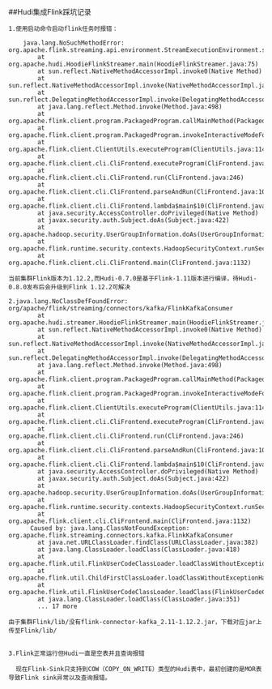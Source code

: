 ##Hudi集成Flink踩坑记录

    1.使用启动命令启动flink任务时报错：
        
        java.lang.NoSuchMethodError: org.apache.flink.streaming.api.environment.StreamExecutionEnvironment.setStateBackend(Lorg/apache/flink/runtime/state/AbstractStateBackend;)Lorg/apache/flink/streaming/api/environment/StreamExecutionEnvironment;
        	at org.apache.hudi.HoodieFlinkStreamer.main(HoodieFlinkStreamer.java:75)
        	at sun.reflect.NativeMethodAccessorImpl.invoke0(Native Method)
        	at sun.reflect.NativeMethodAccessorImpl.invoke(NativeMethodAccessorImpl.java:62)
        	at sun.reflect.DelegatingMethodAccessorImpl.invoke(DelegatingMethodAccessorImpl.java:43)
        	at java.lang.reflect.Method.invoke(Method.java:498)
        	at org.apache.flink.client.program.PackagedProgram.callMainMethod(PackagedProgram.java:349)
        	at org.apache.flink.client.program.PackagedProgram.invokeInteractiveModeForExecution(PackagedProgram.java:219)
        	at org.apache.flink.client.ClientUtils.executeProgram(ClientUtils.java:114)
        	at org.apache.flink.client.cli.CliFrontend.executeProgram(CliFrontend.java:812)
        	at org.apache.flink.client.cli.CliFrontend.run(CliFrontend.java:246)
        	at org.apache.flink.client.cli.CliFrontend.parseAndRun(CliFrontend.java:1054)
        	at org.apache.flink.client.cli.CliFrontend.lambda$main$10(CliFrontend.java:1132)
        	at java.security.AccessController.doPrivileged(Native Method)
        	at javax.security.auth.Subject.doAs(Subject.java:422)
        	at org.apache.hadoop.security.UserGroupInformation.doAs(UserGroupInformation.java:1692)
        	at org.apache.flink.runtime.security.contexts.HadoopSecurityContext.runSecured(HadoopSecurityContext.java:41)
        	at org.apache.flink.client.cli.CliFrontend.main(CliFrontend.java:1132)
        	
    当前集群Flink版本为1.12.2,而Hudi-0.7.0是基于Flink-1.11版本进行编译，待Hudi-0.8.0发布后会升级到Flink 1.12.2可解决
        
    2.java.lang.NoClassDefFoundError: org/apache/flink/streaming/connectors/kafka/FlinkKafkaConsumer
          	at org.apache.hudi.streamer.HoodieFlinkStreamer.main(HoodieFlinkStreamer.java:84)
          	at sun.reflect.NativeMethodAccessorImpl.invoke0(Native Method)
          	at sun.reflect.NativeMethodAccessorImpl.invoke(NativeMethodAccessorImpl.java:62)
          	at sun.reflect.DelegatingMethodAccessorImpl.invoke(DelegatingMethodAccessorImpl.java:43)
          	at java.lang.reflect.Method.invoke(Method.java:498)
          	at org.apache.flink.client.program.PackagedProgram.callMainMethod(PackagedProgram.java:349)
          	at org.apache.flink.client.program.PackagedProgram.invokeInteractiveModeForExecution(PackagedProgram.java:219)
          	at org.apache.flink.client.ClientUtils.executeProgram(ClientUtils.java:114)
          	at org.apache.flink.client.cli.CliFrontend.executeProgram(CliFrontend.java:812)
          	at org.apache.flink.client.cli.CliFrontend.run(CliFrontend.java:246)
          	at org.apache.flink.client.cli.CliFrontend.parseAndRun(CliFrontend.java:1054)
          	at org.apache.flink.client.cli.CliFrontend.lambda$main$10(CliFrontend.java:1132)
          	at java.security.AccessController.doPrivileged(Native Method)
          	at javax.security.auth.Subject.doAs(Subject.java:422)
          	at org.apache.hadoop.security.UserGroupInformation.doAs(UserGroupInformation.java:1692)
          	at org.apache.flink.runtime.security.contexts.HadoopSecurityContext.runSecured(HadoopSecurityContext.java:41)
          	at org.apache.flink.client.cli.CliFrontend.main(CliFrontend.java:1132)
          Caused by: java.lang.ClassNotFoundException: org.apache.flink.streaming.connectors.kafka.FlinkKafkaConsumer
          	at java.net.URLClassLoader.findClass(URLClassLoader.java:382)
          	at java.lang.ClassLoader.loadClass(ClassLoader.java:418)
          	at org.apache.flink.util.FlinkUserCodeClassLoader.loadClassWithoutExceptionHandling(FlinkUserCodeClassLoader.java:64)
          	at org.apache.flink.util.ChildFirstClassLoader.loadClassWithoutExceptionHandling(ChildFirstClassLoader.java:65)
          	at org.apache.flink.util.FlinkUserCodeClassLoader.loadClass(FlinkUserCodeClassLoader.java:48)
          	at java.lang.ClassLoader.loadClass(ClassLoader.java:351)
          	... 17 more

    由于集群Flink/lib/没有flink-connector-kafka_2.11-1.12.2.jar，下载对应jar上传至Flink/lib/
    
    
    3.Flink正常运行但Hudi一直是空表并且查询报错
        
      现在Flink-Sink只支持到COW（COPY_ON_WRITE）类型的Hudi表中，最初创建的是MOR表导致Flink sink异常以及查询报错。
        
          

        